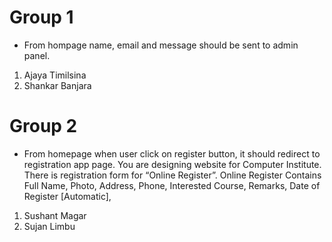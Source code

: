 # Group 1
- From hompage name, email and message should be sent to admin panel.
1. Ajaya Timilsina
2. Shankar Banjara


# Group 2
- From homepage when user click on register button, it should redirect to registration app page.
You are designing website for Computer Institute. There is registration form for “Online Register”.
Online Register Contains
Full Name,
Photo,
Address,
Phone,
Interested Course,
Remarks,
Date of Register [Automatic],

1. Sushant Magar
2. Sujan Limbu
